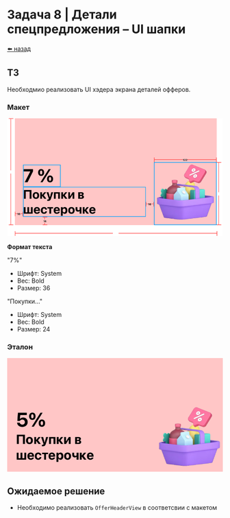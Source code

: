 #  Задача 8 | Детали спецпредложения – UI шапки

[⬅️ назад](../README.md)

## ТЗ

Необходмио реализовать UI хэдера экрана деталей офферов.

### Макет

![макет](./figma/header.svg)

**Формат текста**

"7%"
* Шрифт: System
* Вес: Bold
* Размер: 36

"Покупки..."
* Шрифт: System
* Вес: Bold
* Размер: 24

### Эталон

![](./ref/header.png)

## Ожидаемое решение

- Необходимо реализовать `OfferHeaderView` в соответсвии с макетом

